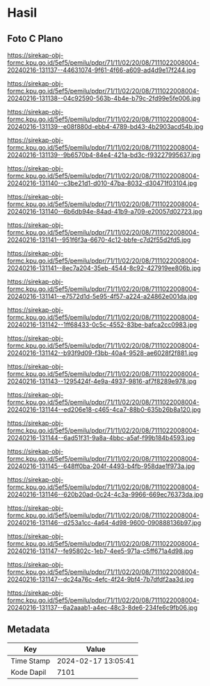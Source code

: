 # Hasil

## Foto C Plano

https://sirekap-obj-formc.kpu.go.id/5ef5/pemilu/pdpr/71/11/02/20/08/7111022008004-20240216-131137--44631074-9f61-4f66-a609-ad4d9e17f244.jpg

https://sirekap-obj-formc.kpu.go.id/5ef5/pemilu/pdpr/71/11/02/20/08/7111022008004-20240216-131138--04c92590-563b-4b4e-b79c-2fd99e5fe006.jpg

https://sirekap-obj-formc.kpu.go.id/5ef5/pemilu/pdpr/71/11/02/20/08/7111022008004-20240216-131139--e08f880d-ebb4-4789-bd43-4b2903acd54b.jpg

https://sirekap-obj-formc.kpu.go.id/5ef5/pemilu/pdpr/71/11/02/20/08/7111022008004-20240216-131139--9b6570b4-84e4-421a-bd3c-f93227995637.jpg

https://sirekap-obj-formc.kpu.go.id/5ef5/pemilu/pdpr/71/11/02/20/08/7111022008004-20240216-131140--c3be21d1-d010-47ba-8032-d30471f03104.jpg

https://sirekap-obj-formc.kpu.go.id/5ef5/pemilu/pdpr/71/11/02/20/08/7111022008004-20240216-131140--6b6db94e-84ad-41b9-a709-e20057d02723.jpg

https://sirekap-obj-formc.kpu.go.id/5ef5/pemilu/pdpr/71/11/02/20/08/7111022008004-20240216-131141--951f6f3a-6670-4c12-bbfe-c7d2f55d2fd5.jpg

https://sirekap-obj-formc.kpu.go.id/5ef5/pemilu/pdpr/71/11/02/20/08/7111022008004-20240216-131141--8ec7a204-35eb-4544-8c92-427919ee806b.jpg

https://sirekap-obj-formc.kpu.go.id/5ef5/pemilu/pdpr/71/11/02/20/08/7111022008004-20240216-131141--e7572d1d-5e95-4f57-a224-a24862e001da.jpg

https://sirekap-obj-formc.kpu.go.id/5ef5/pemilu/pdpr/71/11/02/20/08/7111022008004-20240216-131142--1ff68433-0c5c-4552-83be-bafca2cc0983.jpg

https://sirekap-obj-formc.kpu.go.id/5ef5/pemilu/pdpr/71/11/02/20/08/7111022008004-20240216-131142--b93f9d09-f3bb-40a4-9528-ae6028f2f881.jpg

https://sirekap-obj-formc.kpu.go.id/5ef5/pemilu/pdpr/71/11/02/20/08/7111022008004-20240216-131143--1295424f-4e9a-4937-9816-af7f8289e978.jpg

https://sirekap-obj-formc.kpu.go.id/5ef5/pemilu/pdpr/71/11/02/20/08/7111022008004-20240216-131144--ed206e18-c465-4ca7-88b0-635b26b8a120.jpg

https://sirekap-obj-formc.kpu.go.id/5ef5/pemilu/pdpr/71/11/02/20/08/7111022008004-20240216-131144--6ad51f31-9a8a-4bbc-a5af-f99b184b4593.jpg

https://sirekap-obj-formc.kpu.go.id/5ef5/pemilu/pdpr/71/11/02/20/08/7111022008004-20240216-131145--648ff0ba-204f-4493-b4fb-958dae1f973a.jpg

https://sirekap-obj-formc.kpu.go.id/5ef5/pemilu/pdpr/71/11/02/20/08/7111022008004-20240216-131146--620b20ad-0c24-4c3a-9966-669ec76373da.jpg

https://sirekap-obj-formc.kpu.go.id/5ef5/pemilu/pdpr/71/11/02/20/08/7111022008004-20240216-131146--d253a1cc-4a64-4d98-9600-090888136b97.jpg

https://sirekap-obj-formc.kpu.go.id/5ef5/pemilu/pdpr/71/11/02/20/08/7111022008004-20240216-131147--fe95802c-1eb7-4ee5-971a-c5ff671a4d98.jpg

https://sirekap-obj-formc.kpu.go.id/5ef5/pemilu/pdpr/71/11/02/20/08/7111022008004-20240216-131147--dc24a76c-4efc-4f24-9bf4-7b7dfdf2aa3d.jpg

https://sirekap-obj-formc.kpu.go.id/5ef5/pemilu/pdpr/71/11/02/20/08/7111022008004-20240216-131137--6a2aaab1-a4ec-48c3-8de6-234fe6c9fb06.jpg


## Metadata

| Key        | Value               |
| ---------- | ------------------- |
| Time Stamp | 2024-02-17 13:05:41 |
| Kode Dapil | 7101                |



